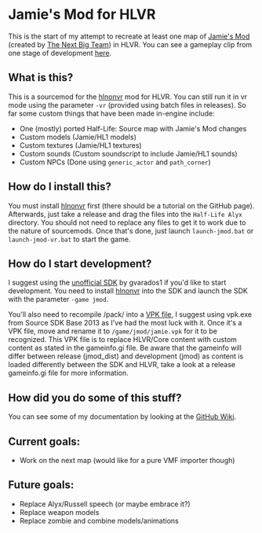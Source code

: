 # Jamie's Mod for HLVR
This is the start of my attempt to recreate at least one map of [Jamie's Mod](https://www.moddb.com/mods/jamies-mod) (created by [The Next Big Team](https://thenextbig.team/)) in HLVR.
You can see a gameplay clip from one stage of development [here](https://www.youtube.com/watch?v=JMqgsJd87hE).

## What is this?
This is a sourcemod for the [hlnonvr](https://github.com/Jan4V/hlnonvr) mod for HLVR. You can still run it in vr mode using the parameter ``-vr`` (provided using batch files in releases). So far some custom things that have been made in-engine include:
* One (mostly) ported Half-Life: Source map with Jamie's Mod changes
* Custom models (Jamie/HL1 models)
* Custom textures (Jamie/HL1 textures)
* Custom sounds (Custom soundscript to include Jamie/HL1 sounds)
* Custom NPCs (Done using ``generic_actor`` and ``path_corner``)

## How do I install this?
You must install [hlnonvr](https://github.com/Jan4V/hlnonvr) first (there should be a tutorial on the GitHub page). Afterwards, just take a release and drag the files into the ``Half-Life Alyx`` directory. You should not need to replace any files to get it to work due to the nature of sourcemods. Once that's done, just launch ``launch-jmod.bat`` or ``launch-jmod-vr.bat`` to start the game.

## How do I start development?
I suggest using the [unofficial SDK](https://github.com/gvarados1/Half-Life-Alyx-SDK) by gvarados1 if you'd like to start development. You need to install [hlnonvr](https://github.com/Jan4V/hlnonvr) into the SDK and launch the SDK with the parameter ``-game jmod``.

You'll also need to recompile /pack/ into a [VPK file](https://developer.valvesoftware.com/wiki/VPK), I suggest using vpk.exe from Source SDK Base 2013 as I've had the most luck with it. Once it's a VPK file, move and rename it to ``/game/jmod/jamie.vpk`` for it to be recognized. This VPK file is to replace HLVR/Core content with custom content as stated in the gameinfo.gi file. Be aware that the gameinfo will differ between release (jmod_dist) and development (jmod) as content is loaded differently between the SDK and HLVR, take a look at a release gameinfo.gi file for more information.

## How did you do some of this stuff?
You can see some of my documentation by looking at the [GitHub Wiki](https://github.com/TeamPopplio/jmod-hlvr/wiki/).

## Current goals:
* Work on the next map (would like for a pure VMF importer though)

## Future goals:
* Replace Alyx/Russell speech (or maybe embrace it?)
* Replace weapon models
* Replace zombie and combine models/animations
